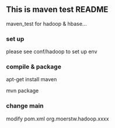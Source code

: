 
## This is maven test README

maven_test for hadoop & hbase...

### set up

please see conf/hadoop to set up env

### compile & package

apt-get install maven 

mvn package 

### change main

modify pom.xml <mailClass>org.moerstw.hadoop.xxxx</mailClass>
